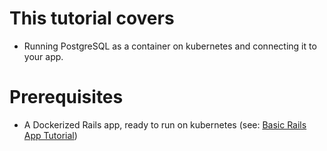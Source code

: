 # This tutorial covers

- Running PostgreSQL as a container on kubernetes and connecting it to your app.

# Prerequisites

- A Dockerized Rails app, ready to run on kubernetes (see: [Basic Rails App Tutorial](../01-basic-rails-app/README.md))